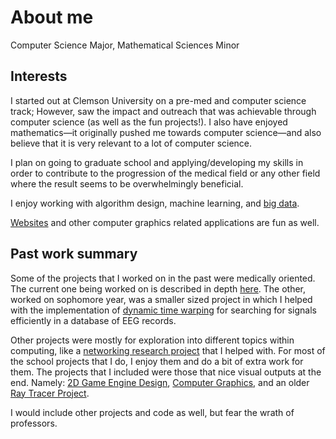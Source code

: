 # About me

Computer Science Major, Mathematical Sciences Minor

## Interests

I started out at Clemson University on a pre-med and computer science track; However, saw the impact and outreach that was achievable through computer science (as well as the fun projects!). I also have enjoyed mathematics—it originally pushed me towards computer science—and also believe that it is very relevant to a lot of computer science.

I plan on going to graduate school and applying/developing my skills in order to contribute to the progression of the medical field or any other field where the result seems to be overwhelmingly beneficial.

I enjoy working with algorithm design, machine learning, and [big data](#/projects/topic_modeling_and_hypothesis_generation).

[Websites](/OldWebsite) and other computer graphics related applications are fun as well.

## Past work summary

Some of the projects that I worked on in the past were medically oriented. The current one being worked on is described in depth [here](#/projects/topic_modeling_and_hypothesis_generation). The other, worked on sophomore year, was a smaller sized project in which I helped with the implementation of [dynamic time warping](https://en.wikipedia.org/wiki/Dynamic_time_warping) for searching for signals efficiently in a database of EEG records.

Other projects were mostly for exploration into different topics within computing, like a [networking research project](#/projects/pubsub_architecture_analysis) that I helped with. For most of the school projects that I do, I enjoy them and do a bit of extra work for them. The projects that I included were those that nice visual outputs at the end. Namely: [2D Game Engine Design](#/school_work/2017_Spring_2D_Game_Engine_Design), [Computer Graphics](#/school_work/2017_Spring_Computer_Graphics), and an older [Ray Tracer Project](#/school_work/2015_Spring_102_RayTracer).

I would include other projects and code as well, but fear the wrath of professors.